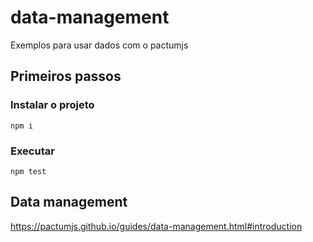 # data-management

Exemplos para usar dados com o pactumjs

## Primeiros passos

### Instalar o projeto

`npm i`

### Executar

`npm test`

## Data management

https://pactumjs.github.io/guides/data-management.html#introduction
